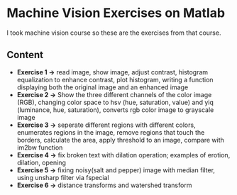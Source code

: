 
# Machine Vision Exercises on Matlab

I took machine vision course so these are the exercises from that course.



## Content

- **Exercise 1 ->** read image, show image, adjust contrast, histogram equalization to enhance contrast, plot histogram, writing a function displaying both the original image and an enhanced image
- **Exercise 2 ->** Show the three different channels of the color image (RGB), changing color space to hsv (hue, saturation, value) and yiq (luminance, hue, saturation), converts rgb color image to grayscale image
- **Exercise 3 ->** seperate different regions with different colors, enumerates regions in the image, remove regions that touch the borders, calculate the area, apply threshold to an image, compare with im2bw function
- **Exercise 4 ->** fix broken text with dilation operation; examples of erotion, dilation, opening 
- **Exercise 5 ->** fixing noisy(salt and pepper) image with median filter, using unsharp filter via fspecial
- **Exercise 6 ->** distance transforms and watershed transform
  
